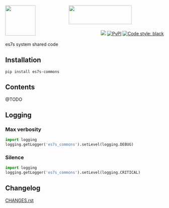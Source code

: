 <h1 align="center">
   <!-- es7s/core -->
   <a href="##"><img align="left" src="https://s3.eu-north-1.amazonaws.com/dp2.dl/readme/es7s/commons/logo.png" width="96" height="96"></a>
   <a href="##"><img src="https://s3.eu-north-1.amazonaws.com/dp2.dl/readme/es7s/commons/label.png" width="200" height="60"></a>
</h1>
<div align="right">
 <a href="##"><img src="https://img.shields.io/badge/python-3.10-3776AB?logo=python&logoColor=white&labelColor=333333"></a>
  <a href="https://pypi.org/project/es7s.commons/"><img alt="PyPI" src="https://img.shields.io/pypi/v/es7s.commons"></a>
  <a href="https://github.com/psf/black"><img alt="Code style: black" src="https://img.shields.io/badge/code%20style-black-000000.svg"></a>
</div>
<br>
es7s system shared code

## Installation

```shell 
pip install es7s-commons
```

## Contents

@TODO

## Logging

### Max verbosity

```python
import logging
logging.getLogger('es7s_commons').setLevel(logging.DEBUG)
```

### Silence

```python
import logging
logging.getLogger('es7s_commons').setLevel(logging.CRITICAL)
```

## Changelog

[CHANGES.rst](CHANGES.rst)
